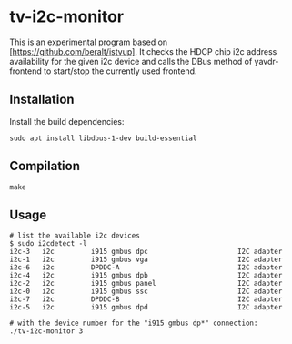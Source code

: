 # tv-i2c-monitor
This is an experimental program based on [https://github.com/beralt/istvup].
It checks the HDCP chip i2c address availability for the given i2c device
and calls the DBus method of yavdr-frontend to start/stop the currently used frontend.

## Installation
Install the build dependencies:

``` shell
sudo apt install libdbus-1-dev build-essential
```

## Compilation

``` shell
make
```

## Usage

``` shell
# list the available i2c devices
$ sudo i2cdetect -l
i2c-3	i2c       	i915 gmbus dpc                  	I2C adapter
i2c-1	i2c       	i915 gmbus vga                  	I2C adapter
i2c-6	i2c       	DPDDC-A                         	I2C adapter
i2c-4	i2c       	i915 gmbus dpb                  	I2C adapter
i2c-2	i2c       	i915 gmbus panel                	I2C adapter
i2c-0	i2c       	i915 gmbus ssc                  	I2C adapter
i2c-7	i2c       	DPDDC-B                         	I2C adapter
i2c-5	i2c       	i915 gmbus dpd                  	I2C adapter

# with the device number for the "i915 gmbus dp*" connection:
./tv-i2c-monitor 3
```


